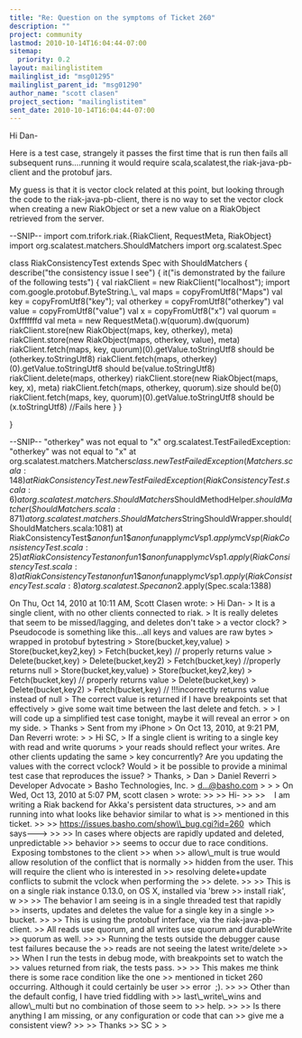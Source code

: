 ```yaml
---
title: "Re: Question on the symptoms of Ticket 260"
description: ""
project: community
lastmod: 2010-10-14T16:04:44-07:00
sitemap:
  priority: 0.2
layout: mailinglistitem
mailinglist_id: "msg01295"
mailinglist_parent_id: "msg01290"
author_name: "scott clasen"
project_section: "mailinglistitem"
sent_date: 2010-10-14T16:04:44-07:00
---
```



Hi Dan-

Here is a test case, strangely it passes the first time that is run
then fails all subsequent runs....running it would require
scala,scalatest,the riak-java-pb-client and the protobuf jars.

My guess is that it is vector clock related at this point, but looking
through the code to the riak-java-pb-client, there is no way to set
the vector clock when creating a new RiakObject or set a new value on
a RiakObject retrieved from the server.


--SNIP--
import com.trifork.riak.{RiakClient, RequestMeta, RiakObject}
import org.scalatest.matchers.ShouldMatchers
import org.scalatest.Spec


class RiakConsistencyTest extends Spec with ShouldMatchers {
 describe("the consistency issue I see") {
 it("is demonstrated by the failure of the following tests") {
 val riakClient = new RiakClient("localhost");
 import com.google.protobuf.ByteString.\\_
 val maps = copyFromUtf8("Maps")
 val key = copyFromUtf8("key");
 val otherkey = copyFromUtf8("otherkey")
 val value = copyFromUtf8("value")
 val x = copyFromUtf8("x")
 val quorum = 0xfffffffd
 val meta = new RequestMeta().w(quorum).dw(quorum)
 riakClient.store(new RiakObject(maps, key, otherkey), meta)
 riakClient.store(new RiakObject(maps, otherkey, value), meta)
 riakClient.fetch(maps, key, quorum)(0).getValue.toStringUtf8
should be (otherkey.toStringUtf8)
 riakClient.fetch(maps, otherkey)(0).getValue.toStringUtf8 should
be(value.toStringUtf8)
 riakClient.delete(maps, otherkey)
 riakClient.store(new RiakObject(maps, key, x), meta)
 riakClient.fetch(maps, otherkey, quorum).size should be(0)
 riakClient.fetch(maps, key, quorum)(0).getValue.toStringUtf8
should be (x.toStringUtf8) //Fails here
 }
 }

}

--SNIP--
"otherkey" was not equal to "x"
org.scalatest.TestFailedException: "otherkey" was not equal to "x"
 at 
org.scalatest.matchers.Matchers$class.newTestFailedException(Matchers.scala:148)
 at 
RiakConsistencyTest.newTestFailedException(RiakConsistencyTest.scala:6)
 at 
org.scalatest.matchers.ShouldMatchers$ShouldMethodHelper$.shouldMatcher(ShouldMatchers.scala:871)
 at 
org.scalatest.matchers.ShouldMatchers$StringShouldWrapper.should(ShouldMatchers.scala:1081)
 at 
RiakConsistencyTest$$anonfun$1$$anonfun$apply$mcV$sp$1.apply$mcV$sp(RiakConsistencyTest.scala:25)
 at 
RiakConsistencyTest$$anonfun$1$$anonfun$apply$mcV$sp$1.apply(RiakConsistencyTest.scala:8)
 at 
RiakConsistencyTest$$anonfun$1$$anonfun$apply$mcV$sp$1.apply(RiakConsistencyTest.scala:8)
 at org.scalatest.Spec$$anon$2.apply(Spec.scala:1388)

On Thu, Oct 14, 2010 at 10:11 AM, Scott Clasen  wrote:
&gt; Hi Dan-
&gt; It is a single client, with no other clients connected to riak.
&gt; It is really deletes that seem to be missed/lagging, and deletes don't take
&gt; a vector clock?
&gt; Pseudocode is something like this...all keys and values are raw bytes
&gt; wrapped in protobuf bytestring
&gt; Store(bucket,key,value)
&gt; Store(bucket,key2,key)
&gt; Fetch(bucket,key) // properly returns value
&gt; Delete(bucket,key)
&gt; Delete(bucket,key2)
&gt; Fetch(bucket,key) //properly returns null
&gt; Store(bucket,key,value)
&gt; Store(bucket,key2,key)
&gt; Fetch(bucket,key) // properly returns value
&gt; Delete(bucket,key)
&gt; Delete(bucket,key2)
&gt; Fetch(bucket,key) // !!!incorrectly returns value instead of null
&gt; The correct value is returned if I have breakpoints set that effectively
&gt; give some wait time between the last delete and fetch.
&gt;
&gt; I will code up a simplified test case tonight, maybe it will reveal an error
&gt; on my side.
&gt; Thanks
&gt; Sent from my iPhone
&gt; On Oct 13, 2010, at 9:21 PM, Dan Reverri  wrote:
&gt;
&gt; Hi SC,
&gt; If a single client is writing to a single key with read and write quorums
&gt; your reads should reflect your writes. Are other clients updating the same
&gt; key concurrently? Are you updating the values with the correct vclock? Would
&gt; it be possible to provide a minimal test case that reproduces the issue?
&gt; Thanks,
&gt; Dan
&gt; Daniel Reverri
&gt; Developer Advocate
&gt; Basho Technologies, Inc.
&gt; d...@basho.com
&gt;
&gt;
&gt; On Wed, Oct 13, 2010 at 5:07 PM, scott clasen 
&gt; wrote:
&gt;&gt;
&gt;&gt; Hi-
&gt;&gt;
&gt;&gt;    I am writing a Riak backend for Akka's persistent data structures,
&gt;&gt; and am running into what looks like behavior similar to what is
&gt;&gt; mentioned in this ticket.
&gt;&gt;
&gt;&gt; https://issues.basho.com/show\\_bug.cgi?id=260  which says---&gt;
&gt;&gt;
&gt;&gt; In cases where objects are rapidly updated and deleted, unpredictable
&gt;&gt; behavior
&gt;&gt; seems to occur due to race conditions.  Exposing tombstones to the client
&gt;&gt; when
&gt;&gt; allow\\_mult is true would allow resolution of the conflict that is normally
&gt;&gt; hidden from the user. This will require the client who is interested in
&gt;&gt; resolving delete+update conflicts to submit the vclock when performing the
&gt;&gt; delete.
&gt;&gt;
&gt;&gt; This is on a single riak instance 0.13.0, on OS X, installed via 'brew
&gt;&gt; install riak', w
&gt;&gt;
&gt;&gt; The behavior I am seeing is in a single threaded test that rapidly
&gt;&gt; inserts, updates and deletes the value for a single key in a single
&gt;&gt; bucket.
&gt;&gt;
&gt;&gt; This is using the protobuf interface, via the riak-java-pb-client.
&gt;&gt; All reads use quorum, and all writes use quorum and durableWrite
&gt;&gt; quorum as well.
&gt;&gt;
&gt;&gt; Running the tests outside the debugger cause test failures because the
&gt;&gt; reads are not seeing the latest write/delete
&gt;&gt;
&gt;&gt; When I run the tests in debug mode, with breakpoints set to watch the
&gt;&gt; values returned from riak, the tests pass.
&gt;&gt;
&gt;&gt; This makes me think there is some race condition like the one
&gt;&gt; mentioned in ticket 260 occurring. Although it could certainly be user
&gt;&gt; error  ;).
&gt;&gt;
&gt;&gt; Other than the default config, I have tried fiddling with
&gt;&gt; last\\_write\\_wins and allow\\_multi but no combination of those seem to
&gt;&gt; help.
&gt;&gt;
&gt;&gt; Is there anything I am missing, or any configuration or code that can
&gt;&gt; give me a consistent view?
&gt;&gt;
&gt;&gt; Thanks
&gt;&gt; SC
&gt;
&gt;

